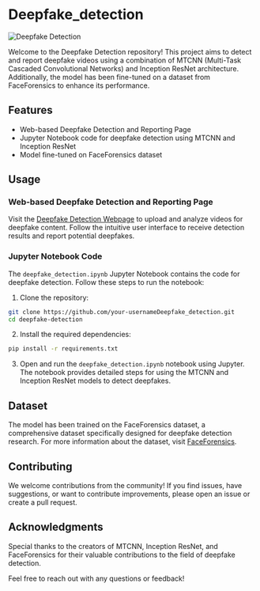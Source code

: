 # Deepfake_detection

![Deepfake Detection](https://img.shields.io/badge/deepfake--detection-v1.0-blue)

Welcome to the Deepfake Detection repository! This project aims to detect and report deepfake videos using a combination of MTCNN (Multi-Task Cascaded Convolutional Networks) and Inception ResNet architecture. Additionally, the model has been fine-tuned on a dataset from FaceForensics to enhance its performance.

## Features

- Web-based Deepfake Detection and Reporting Page
- Jupyter Notebook code for deepfake detection using MTCNN and Inception ResNet
- Model fine-tuned on FaceForensics dataset

## Usage

### Web-based Deepfake Detection and Reporting Page

Visit the [Deepfake Detection Webpage](#) to upload and analyze videos for deepfake content. Follow the intuitive user interface to receive detection results and report potential deepfakes.

### Jupyter Notebook Code

The `deepfake_detection.ipynb` Jupyter Notebook contains the code for deepfake detection. Follow these steps to run the notebook:

1. Clone the repository:

```bash
git clone https://github.com/your-usernameDeepfake_detection.git
cd deepfake-detection
```

2. Install the required dependencies:

```bash
pip install -r requirements.txt
```

3. Open and run the `deepfake_detection.ipynb` notebook using Jupyter. The notebook provides detailed steps for using the MTCNN and Inception ResNet models to detect deepfakes.

## Dataset

The model has been trained on the FaceForensics dataset, a comprehensive dataset specifically designed for deepfake detection research. For more information about the dataset, visit [FaceForensics](https://github.com/ondyari/FaceForensics).

## Contributing

We welcome contributions from the community! If you find issues, have suggestions, or want to contribute improvements, please open an issue or create a pull request.


## Acknowledgments

Special thanks to the creators of MTCNN, Inception ResNet, and FaceForensics for their valuable contributions to the field of deepfake detection.

Feel free to reach out with any questions or feedback!
